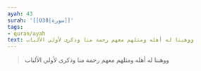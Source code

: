 ```yaml
---
ayah: 43
surah: '[[038|سورة]]'
tags:
- quran/ayah
text: ووهبنا له أهله ومثلهم معهم رحمة منا وذكرى لأولي الألباب
---
```

> ووهبنا له أهله ومثلهم معهم رحمة منا وذكرى لأولي الألباب

